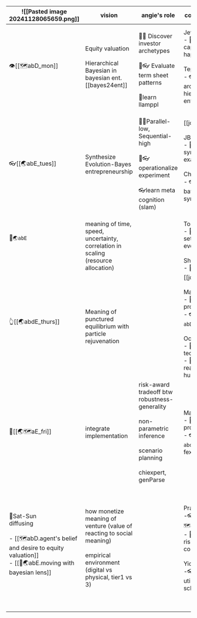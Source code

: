 | ![[Pasted image 20241128065659.png]]                                                                                                            | vision                                                                                                                               | angie's role                                                                                                                       | collaborator's role                                                                                                                                                                                                    | Paper Product                                                                                                                                                                  | 🪵log                                                                   | Core Activities                                                           |
| ----------------------------------------------------------------------------------------------------------------------------------------------- | ------------------------------------------------------------------------------------------------------------------------------------ | ---------------------------------------------------------------------------------------------------------------------------------- | ---------------------------------------------------------------------------------------------------------------------------------------------------------------------------------------------------------------------- | ------------------------------------------------------------------------------------------------------------------------------------------------------------------------------ | ----------------------------------------------------------------------- | ------------------------------------------------------------------------- |
| 👁️[[🗺️abD_mon]]                                                                                                                               | Equity valuation<br><br>Hierarchical Bayesian in bayesian ent. [[bayes24ent]]                                                        | <br>🤜🧠 Discover investor archetypes<br><br>🤜👓  Evaluate term sheet patterns<br><br>🧠learn llamppl                             | Jeff<br>- 🧠 understand capitalization happens)<br><br>Teppo/Todd <br>- 👓 evaluate archetype-prior hier.bayes in ent.dm                                                                                               | [[📝👻phantom rationalize meaning]]<br><br>[[📝🤝Conversational Inference of Equity Valuation Agreement]]<br><br>                                                              | [[john_chen]]                                                           | 🔵g0_capitalize<br>💜c1_segment                                           |
| 👓[[🌏abE_tues]]                                                                                                                                | Synthesize Evolution-Bayes entrepreneurship                                                                                          | <br>🧠🤜Parallel-low, Sequential-high<br><br>🧠👓operationalize experiment<br><br>👓learn meta cognition (slam)<br><br>            | [[josh_tenanbaum]]<br><br>JB <br>- 🤜, imagine bayes synthesis with exaptation<br><br>Charlie <br>- 👓, utility of bayes-evol synthesis<br><br>                                                                        | [[📝🪶Parallel Evolutionary and Sequential Bayesian Startup Adaptations]]-V1                                                                                                   | [[matt_cronin]]<br><br>add [[🧠966dec.3]] to margine note               | 🔴a3_platformize<br>🔴a5_replicate                                        |
| 🧠`🌏abE`<br><br><br>                                                                                                                           | meaning of time, speed, uncertainty, correlation in scaling (resource allocation)                                                    |                                                                                                                                    | Tom <br>- 🧠 , time step setting in bayes + evol. ent context<br><br>Shakul , Isabella<br>- 🧠, <br>                                                                                                                   | [[📝🌳🌊Startup Lifecycle World modeling with Program Synthesis]]                                                                                                              |                                                                         | 🔴a4_eval(feas_ops), <br><br>🟩t1_professionalize<br>🟩t4_eval(feas_tech) |
| 👆[[🌏abdE_thurs]] <br><br>                                                                                                                     | Meaning of punctured equilibrium with particle rejuvenation                                                                          |                                                                                                                                    | [[josh_tenanbaum]]<br><br>Marius <br>- 🧠, understand prob.prog's power<br>- 👓, judge `🗺️abD_M` as PC expert<br><br>Ocean<br>- 🤜, imagine technology's role<br>- 🧠, understand real estate, city, human, trickster | [[📝🪶Parallel Evolutionary and Sequential Bayesian Startup Adaptations]]-V2                                                                                                   |                                                                         |                                                                           |
| 🤜[[🌏🗺️aE_fri]]                                                                                                                               | integrate implementation<br>                                                                                                         | risk-award tradeoff btw robustness-generality<br><br>non-parametric inference <br><br>scenario planning<br><br>chiexpert, genParse | Matin <br>- 🧠, understand prob.prog's power<br>- 👓, judge `🌏abdE_Thu` as BE-PC fexpert<br>                                                                                                                          | [[📝🤝Conversational Inference of Equity Valuation Agreement]]<br><br>[[📝🌳🌊Startup Lifecycle World modeling with Program Synthesis]]                                        | [[annie_bio_CACNeg_otter_ai.txt]]<br>[[yichen_epialea_uc_otter_ai.txt]] | 🔴a2_automate<br>🟩t2_collaborate<br>🟩t1_professionalize<br>💜c1_segment |
| 💨Sat-Sun<br>diffusing<br><br>-  [[🗺️abD.agent's belief and desire to equity valuation]]<br>- [[🧭🌏abE.moving with bayesian lens]]<br><br> | how monetize meaning of venture (value of reacting to social meaning)<br><br>empirical environment (digital vs physical, tier1 vs 3) |                                                                                                                                    | Pranit<br>-👓, judge utility of `🗺️abD_M` as ENT <br>- 🧠, understands risk-sharing contracts<br><br>Yichen<br>-👓, judge `🌏abE_T` utility as ENT scholar                                                            | [[📝🤝Conversational Inference of Equity Valuation Agreement]]<br><br>start contacting (send at least one mail introducing my research, scheduling chats) [[amoon-school fit]] |                                                                         | 🔵g0_capitalize<br>💜c1_segment<br>🟩t2_acculturate                       |


